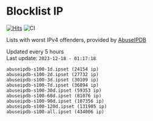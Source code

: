 # Blocklist IP

[![Hits](https://hits.seeyoufarm.com/api/count/incr/badge.svg?url=https%3A%2F%2Fgithub.com%2Fborestad%2Fblocklist-ip%2F&count_bg=%2379C83D&title_bg=%23555555&icon=&icon_color=%23E7E7E7&title=hits&edge_flat=false)](https://hits.seeyoufarm.com)  ![CI](https://img.shields.io/github/workflow/status/borestad/blocklist-ip/CI?style=flat-square)

Lists with worst IPv4 offenders, provided by [AbuseIPDB](https://www.abuseipdb.com/)

<!-- FOOTER-PLACEHOLDER -->
Updated every 5 hours<br>
Last update: `2023-12-18 - 01:17:18`
```
abuseipdb-s100-1d.ipset (24154 ip)
abuseipdb-s100-2d.ipset (27732 ip)
abuseipdb-s100-3d.ipset (30109 ip)
abuseipdb-s100-7d.ipset (36894 ip)
abuseipdb-s100-30d.ipset (59353 ip)
abuseipdb-s100-60d.ipset (81076 ip)
abuseipdb-s100-90d.ipset (107356 ip)
abuseipdb-s100-120d.ipset (131985 ip)
abuseipdb-s100-all.ipset (434006 ip)
```
